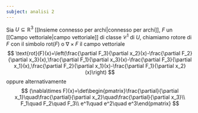 ```yaml
---
subject: analisi 2
---
```

Sia $U\subseteq\mathbb{R}^3$ [[Insieme connesso per archi|connesso per archi]], $F$ un [[Campo vettoriale|campo vettoriale]] di classe $\mathcal{C}^1$ di $U$, chiamiamo rotore di $F$ con il simbolo $\text{rot}(F)$ o $\nabla\times F$ il campo vettoriale 
$$
\text{rot}(F)(x)=\left(\frac{\partial F_3}{\partial x_2}(x)-\frac{\partial F_2}{\partial x_3}(x),\frac{\partial F_1}{\partial x_3}(x)-\frac{\partial F_3}{\partial x_1}(x),\frac{\partial F_2}{\partial x_1}(x)-\frac{\partial F_1}{\partial x_2}(x)\right)
$$
oppure alternativamente
$$
(\nabla\times F)(x)=\det\begin{pmatrix}\frac{\partial}{\partial x_1}\quad\frac{\partial}{\partial x_2}\quad\frac{\partial}{\partial x_3}\\ F_1\quad F_2\quad F_3\\ e^1\quad e^2\quad e^3\end{pmatrix}
$$